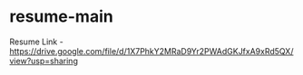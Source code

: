 # resume-main

Resume Link - https://drive.google.com/file/d/1X7PhkY2MRaD9Yr2PWAdGKJfxA9xRd5QX/view?usp=sharing
